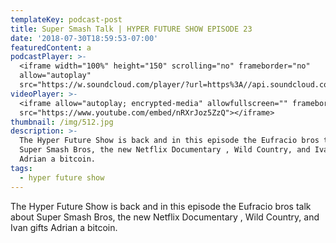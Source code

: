 ```yaml
---
templateKey: podcast-post
title: Super Smash Talk | HYPER FUTURE SHOW EPISODE 23
date: '2018-07-30T18:59:53-07:00'
featuredContent: a
podcastPlayer: >-
  <iframe width="100%" height="150" scrolling="no" frameborder="no"
  allow="autoplay"
  src="https://w.soundcloud.com/player/?url=https%3A//api.soundcloud.com/tracks/416285655&color=%23ff5500&auto_play=false&hide_related=false&show_comments=true&show_user=true&show_reposts=false&show_teaser=true&visual=true"></iframe>
videoPlayer: >-
  <iframe allow="autoplay; encrypted-media" allowfullscreen="" frameborder="0"
  src="https://www.youtube.com/embed/nRXrJoz5ZzQ"></iframe>
thumbnail: /img/512.jpg
description: >-
  The Hyper Future Show is back and in this episode the Eufracio bros talk about
  Super Smash Bros, the new Netflix Documentary , Wild Country, and Ivan gifts
  Adrian a bitcoin.
tags:
  - hyper future show
---
```

<p>The Hyper Future Show is back and in this episode the Eufracio bros talk about Super Smash Bros, the new Netflix Documentary , Wild Country, and Ivan gifts Adrian a bitcoin.</p>
